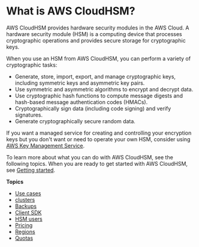 # What is AWS CloudHSM?<a name="introduction"></a>

AWS CloudHSM provides hardware security modules in the AWS Cloud\. A hardware security module \(HSM\) is a computing device that processes cryptographic operations and provides secure storage for cryptographic keys\.

When you use an HSM from AWS CloudHSM, you can perform a variety of cryptographic tasks:
+ Generate, store, import, export, and manage cryptographic keys, including symmetric keys and asymmetric key pairs\.
+ Use symmetric and asymmetric algorithms to encrypt and decrypt data\.
+ Use cryptographic hash functions to compute message digests and hash\-based message authentication codes \(HMACs\)\.
+ Cryptographically sign data \(including code signing\) and verify signatures\.
+ Generate cryptographically secure random data\.

If you want a managed service for creating and controlling your encryption keys but you don't want or need to operate your own HSM, consider using [AWS Key Management Service](https://aws.amazon.com/kms/)\. 

To learn more about what you can do with AWS CloudHSM, see the following topics\. When you are ready to get started with AWS CloudHSM, see [Getting started](getting-started.md)\. 

**Topics**
+ [Use cases](use-cases.md)
+ [clusters](clusters.md)
+ [Backups](backups.md)
+ [Client SDK](client-tools-and-libraries.md)
+ [HSM users](hsm-users.md)
+ [Pricing](pricing.md)
+ [Regions](regions.md)
+ [Quotas](limits.md)